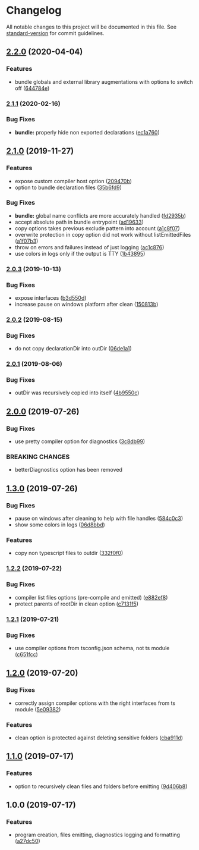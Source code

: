 # Changelog

All notable changes to this project will be documented in this file. See [standard-version](https://github.com/conventional-changelog/standard-version) for commit guidelines.

## [2.2.0](https://github.com/jeremyben/tsc-prog/compare/v2.1.1...v2.2.0) (2020-04-04)


### Features

* bundle globals and external library augmentations with options to switch off ([644784e](https://github.com/jeremyben/tsc-prog/commit/644784e5d41f196492163f571a25c97c53108ee1))

### [2.1.1](https://github.com/jeremyben/tsc-prog/compare/v2.1.0...v2.1.1) (2020-02-16)


### Bug Fixes

* **bundle:** properly hide non exported declarations ([ec1a760](https://github.com/jeremyben/tsc-prog/commit/ec1a760af87687ee819fcf2029cd68934d92bdb5))

## [2.1.0](https://github.com/jeremyben/tsc-prog/compare/v2.0.3...v2.1.0) (2019-11-27)


### Features

* expose custom compiler host option ([209470b](https://github.com/jeremyben/tsc-prog/commit/209470b09221eb5bc44c98f3c6a2a3343a301ff2))
* option to bundle declaration files ([35b6fd9](https://github.com/jeremyben/tsc-prog/commit/35b6fd9285f8cf7dafef9cecf0256aecc8a8e33a))


### Bug Fixes

* **bundle:** global name conflicts are more accurately handled ([fd2935b](https://github.com/jeremyben/tsc-prog/commit/fd2935bfb1f355aaef924f59b22e97c6d0b6d0b1))
* accept absolute path in bundle entrypoint ([ad19633](https://github.com/jeremyben/tsc-prog/commit/ad19633e1d66745c44617ff2fa7573e9542c60f6))
* copy options takes previous exclude pattern into account ([a1c8f07](https://github.com/jeremyben/tsc-prog/commit/a1c8f07cec1aa8f0160ba061cd60ae9ed83d049d))
* overwrite protection in copy option did not work without listEmittedFiles ([a1f07b3](https://github.com/jeremyben/tsc-prog/commit/a1f07b32902efa82667f55232611161fd0c6ff30))
* throw on errors and failures instead of just logging ([ac1c876](https://github.com/jeremyben/tsc-prog/commit/ac1c87640f2f24447b1083b6c771e4c780e5c34a))
* use colors in logs only if the output is TTY ([1b43895](https://github.com/jeremyben/tsc-prog/commit/1b438954f879c503d34b33ce79fe670e308c5df1))

### [2.0.3](https://github.com/jeremyben/tsc-prog/compare/v2.0.2...v2.0.3) (2019-10-13)


### Bug Fixes

* expose interfaces ([b3d550d](https://github.com/jeremyben/tsc-prog/commit/b3d550dfd9b93575aa9bc93ddcb8e0190995cad0))
* increase pause on windows platform after clean ([150813b](https://github.com/jeremyben/tsc-prog/commit/150813b1bdf79d0ccf33ce40e9994f3fc0d6af0c))

### [2.0.2](https://github.com/jeremyben/tsc-prog/compare/v2.0.1...v2.0.2) (2019-08-15)


### Bug Fixes

* do not copy declarationDir into outDir ([06de1a1](https://github.com/jeremyben/tsc-prog/commit/06de1a1))



### [2.0.1](https://github.com/jeremyben/tsc-prog/compare/v2.0.0...v2.0.1) (2019-08-06)


### Bug Fixes

* outDir was recursively copied into itself ([4b9550c](https://github.com/jeremyben/tsc-prog/commit/4b9550c))



## [2.0.0](https://github.com/jeremyben/tsc-prog/compare/v1.3.0...v2.0.0) (2019-07-26)


### Bug Fixes

* use pretty compiler option for diagnostics ([3c8db99](https://github.com/jeremyben/tsc-prog/commit/3c8db99))


### BREAKING CHANGES

* betterDiagnostics option has been removed



## [1.3.0](https://github.com/jeremyben/tsc-prog/compare/v1.2.2...v1.3.0) (2019-07-26)


### Bug Fixes

* pause on windows after cleaning to help with file handles ([584c0c3](https://github.com/jeremyben/tsc-prog/commit/584c0c3))
* show some colors in logs ([06d8bbd](https://github.com/jeremyben/tsc-prog/commit/06d8bbd))


### Features

* copy non typescript files to outdir ([332f0f0](https://github.com/jeremyben/tsc-prog/commit/332f0f0))



### [1.2.2](https://github.com/jeremyben/tsc-prog/compare/v1.2.1...v1.2.2) (2019-07-22)


### Bug Fixes

* compiler list files options (pre-compile and emitted) ([e882ef8](https://github.com/jeremyben/tsc-prog/commit/e882ef8))
* protect parents of rootDir in clean option ([c7131f5](https://github.com/jeremyben/tsc-prog/commit/c7131f5))



### [1.2.1](https://github.com/jeremyben/tsc-prog/compare/v1.2.0...v1.2.1) (2019-07-21)


### Bug Fixes

* use compiler options from tsconfig.json schema, not ts module ([c651fcc](https://github.com/jeremyben/tsc-prog/commit/c651fcc))



## [1.2.0](https://github.com/jeremyben/tsc-prog/compare/v1.1.0...v1.2.0) (2019-07-20)


### Bug Fixes

* correctly assign compiler options with the right interfaces from ts module ([5e09382](https://github.com/jeremyben/tsc-prog/commit/5e09382))


### Features

* clean option is protected against deleting sensitive folders ([cba911d](https://github.com/jeremyben/tsc-prog/commit/cba911d))



## [1.1.0](https://github.com/jeremyben/tsc-prog/compare/v1.0.0...v1.1.0) (2019-07-17)


### Features

* option to recursively clean files and folders before emitting ([9d406b8](https://github.com/jeremyben/tsc-prog/commit/9d406b8))



## 1.0.0 (2019-07-17)


### Features

* program creation, files emitting, diagnostics logging and formatting ([a27dc50](https://github.com/jeremyben/tsc-prog/commit/a27dc50))
